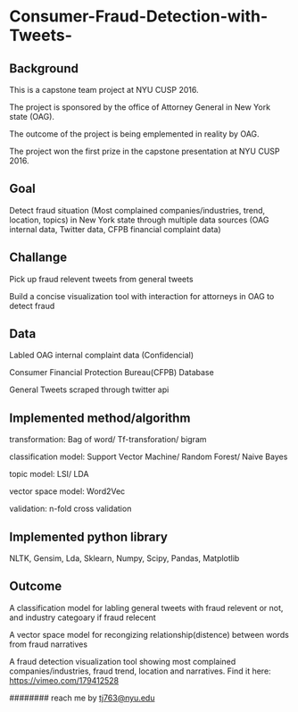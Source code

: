 # Consumer-Fraud-Detection-with-Tweets-

## Background
This is a capstone team project at NYU CUSP 2016. 

The project is sponsored by the office of Attorney General in New York state (OAG).

The outcome of the project is being emplemented in reality by OAG.

The project won the first prize in the capstone presentation at NYU CUSP 2016.

## Goal
Detect fraud situation (Most complained companies/industries, trend, location, topics) in New York state through multiple data sources (OAG internal data, Twitter data, CFPB financial complaint data) 

## Challange
Pick up fraud relevent tweets from general tweets

Build a concise visualization tool with interaction for attorneys in OAG to detect fraud

## Data
Labled OAG internal complaint data (Confidencial)

Consumer Financial Protection Bureau(CFPB) Database

General Tweets scraped through twitter api  

## Implemented method/algorithm
transformation: Bag of word/ Tf-transforation/ bigram

classification model: Support Vector Machine/ Random Forest/ Naive Bayes

topic model: LSI/ LDA

vector space model: Word2Vec

validation: n-fold cross validation

## Implemented python library
NLTK, Gensim, Lda, Sklearn, Numpy, Scipy, Pandas, Matplotlib

## Outcome
A classification model for labling general tweets with fraud relevent or not, and industry categoary if fraud relecent

A vector space model for recongizing relationship(distence) between words from fraud narratives

A fraud detection visualization tool showing most complained companies/industries, fraud trend, location and narratives. Find it here: https://vimeo.com/179412528

######## reach me by tj763@nyu.edu


